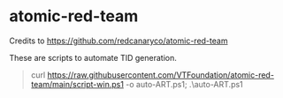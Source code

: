 # atomic-red-team
Credits to https://github.com/redcanaryco/atomic-red-team

These are scripts to automate TID generation. 

> curl https://raw.githubusercontent.com/VTFoundation/atomic-red-team/main/script-win.ps1 -o auto-ART.ps1; .\auto-ART.ps1
